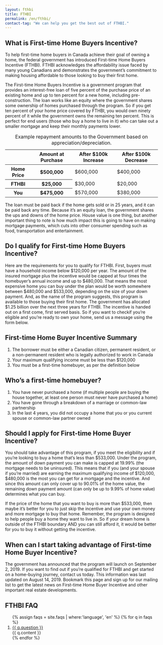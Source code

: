 ```yaml
---
layout: fthbi
title: FTHBI
permalink: /en/fthbi/
contact-tag: "We can help you get the best out of FTHBI."
---
```


## What is First-time Home Buyers Incentive?

To help first-time home buyers in Canada achieve their goal of owning a home, the federal government has introduced First-time Home Buyers Incentive (FTHBI). FTHBI acknowledges the affordability issue faced by many young Canadians and demonstrates the government’s commitment to making housing affordable to those looking to buy their first home.

The First-time Home Buyers Incentive is a government program that provides an interest-free loan of five percent of the purchase price of an existing home and up to ten percent for a new home, including pre-construction. The loan works like an equity where the government shares some ownership of homes purchased through the program. So if you get ten percent of your home price covered by FTHBI, you would own ninety percent of it while the government owns the remaining ten percent. This is perfect for end users (those who buy a home to live in it) who can take out a smaller mortgage and keep their monthly payments lower.

<table>
    <caption>Example repayment amounts to the Government based on appreciation/depreciation.</caption>
    <thead>
        <tr>
            <th scope="col"></th>
            <th scope="col">Amount at Purchase</th>
            <th scope="col">After $100k Increase</th>
            <th scope="col">After $100k Decrease</th>
        </tr>
    </thead>
    <tbody>
        <tr>
            <th scope="row">Home Price</th>
            <th scope="row">$500,000</th>
            <td>$600,000</td>
            <td>$400,000</td>
        </tr>
        <tr>
            <th scope="row">FTHBI</th>
            <th scope="row">$25,000</th>
            <td>$30,000</td>
            <td>$20,000</td>
        </tr>
        <tr>
            <th scope="row">You</th>
            <th scope="row">$475,000</th>
            <td>$570,000</td>
            <td>$380,000</td>
        </tr>
    </tbody>
</table>

The loan must be paid back if the home gets sold or in 25 years, and it can be paid back any time. Because it’s an equity loan, the government shares the ups and downs of the home price.
House value is one thing, but another important thing to note is how much impact this is going to have on making mortgage payments, which cuts into other consumer spending such as food, transportation and entertainment.

## Do I qualify for First-time Home Buyers Incentive?

Here are the requirements for you to qualify for FTHBI. First, buyers must have a household income below $120,000 per year. The amount of the insured mortgage plus the incentive would be capped at four times the homebuyer’s annual income and up to $480,000. That means the most expensive home you can buy under the plan would be worth somewhere between $480,000 and $533,000, depending on the size of your down payment.
And, as the name of the program suggests, this program is available to those buying their first home.
The government has allocated $1.25 billion over the next three years for FTHBI. The incentive is handed out on a first come, first served basis. So if you want to checkif you’re eligible and you’re ready to own your home, send us a message using the form below.

## First-time Home Buyer Incentive Summary

1. The borrower must be either a Canadian citizen, permanent resident, or a non-permanent resident who is legally authorized to work in Canada
2. Your maximum qualifying income must be less than $120,000
3. You must be a first-time homebuyer, as per the definition below

## Who’s a first-time homebuyer?
1. You have never purchased a home (if multiple people are buying the house together, at least one person must never have purchased a home)
2. You have gone through a breakdown of a marriage or common-law partnership
3. In the last 4 years, you did not occupy a home that you or you current spouse or common-law partner owned

## Should I apply for First-time Home Buyer Incentive?
You should take advantage of this program, if you meet the eligibility and if you’re looking to buy a home that’s less than $533,000. Under the program, the amount of down payment you can make is capped at 19.99% (the mortgage needs to be uninsured). This means that if you (and your spouse if you’re married) are earning the maximum qualifying income of $120,000, $480,000 is the most you can get for a mortgage and the incentive. And since this amount can only cover up to 90.01% of the home value, the remaining down payment amount (can only be up to 9.99% of home value) determines what you can buy.

If the price of the home that you want to buy is more than $533,000, then maybe it’s better for you to just skip the incentive and use your own money and more mortgage to buy that home. Remember, the program is designed to help people buy a home they want to live in. So if your dream home is outside of the FTHBI boundary AND you can still afford it, it would be better for you to buy it without getting the incentive.

## When can I start taking advantage of First-time Home Buyer Incentive?

The government has announced that the program will launch on September 2, 2019.
If you want to find out if you’re qualified for FTHBI and get started on a home-buying journey, contact us today.
This information was last updated on August 14, 2019. Bookmark this page and sign up for our mailing list to get the latest news on First-time Home Buyer Incentive and other important real estate developments.

## FTHBI FAQ
<ol class="alt">
{% assign faqs = site.faqs | where:'language', 'en' %}
{% for q in faqs %}
    <li>
        <a data-toggle="collapse" href="#{{ q.qid }}" role="button" aria-expanded="false" aria-controls="question {{ q.qid }}">
            {{ q.question }}</a>
        <div id="{{ q.qid }}" class="collapse">
        {{ q.content }}
        </div>
    </li>
{% endfor %}
</ol>
